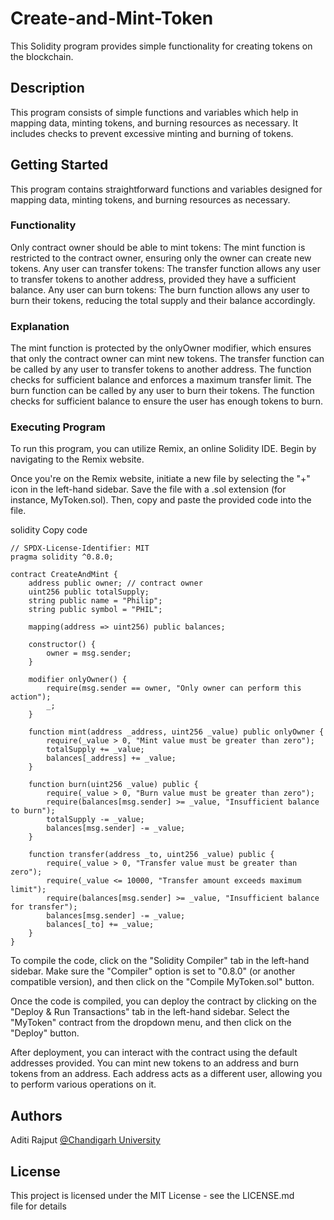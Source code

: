 # Create-and-Mint-Token
This Solidity program provides simple functionality for creating tokens on the blockchain.
## Description
This program consists of simple functions and variables which help in mapping data, minting tokens, and burning resources as necessary. It includes checks to prevent excessive minting and burning of tokens.

## Getting Started
This program contains straightforward functions and variables designed for mapping data, minting tokens, and burning resources as necessary.

### Functionality
Only contract owner should be able to mint tokens: The mint function is restricted to the contract owner, ensuring only the owner can create new tokens.
Any user can transfer tokens: The transfer function allows any user to transfer tokens to another address, provided they have a sufficient balance.
Any user can burn tokens: The burn function allows any user to burn their tokens, reducing the total supply and their balance accordingly.
### Explanation
The mint function is protected by the onlyOwner modifier, which ensures that only the contract owner can mint new tokens.
The transfer function can be called by any user to transfer tokens to another address. The function checks for sufficient balance and enforces a maximum transfer limit.
The burn function can be called by any user to burn their tokens. The function checks for sufficient balance to ensure the user has enough tokens to burn.
### Executing Program
To run this program, you can utilize Remix, an online Solidity IDE. Begin by navigating to the Remix website.

Once you're on the Remix website, initiate a new file by selecting the "+" icon in the left-hand sidebar. Save the file with a .sol extension (for instance, MyToken.sol). Then, copy and paste the provided code into the file.

solidity
Copy code
```
// SPDX-License-Identifier: MIT
pragma solidity ^0.8.0;

contract CreateAndMint {
    address public owner; // contract owner
    uint256 public totalSupply;
    string public name = "Philip";
    string public symbol = "PHIL";

    mapping(address => uint256) public balances;

    constructor() {
        owner = msg.sender;
    }

    modifier onlyOwner() {
        require(msg.sender == owner, "Only owner can perform this action");
        _;
    }

    function mint(address _address, uint256 _value) public onlyOwner {
        require(_value > 0, "Mint value must be greater than zero");
        totalSupply += _value;
        balances[_address] += _value;
    }

    function burn(uint256 _value) public {
        require(_value > 0, "Burn value must be greater than zero");
        require(balances[msg.sender] >= _value, "Insufficient balance to burn");
        totalSupply -= _value;
        balances[msg.sender] -= _value;
    }

    function transfer(address _to, uint256 _value) public {
        require(_value > 0, "Transfer value must be greater than zero");
        require(_value <= 10000, "Transfer amount exceeds maximum limit");
        require(balances[msg.sender] >= _value, "Insufficient balance for transfer");
        balances[msg.sender] -= _value;
        balances[_to] += _value;
    }
}
```
To compile the code, click on the "Solidity Compiler" tab in the left-hand sidebar. Make sure the "Compiler" option is set to "0.8.0" (or another compatible version), and then click on the "Compile MyToken.sol" button.

Once the code is compiled, you can deploy the contract by clicking on the "Deploy & Run Transactions" tab in the left-hand sidebar. Select the "MyToken" contract from the dropdown menu, and then click on the "Deploy" button.

After deployment, you can interact with the contract using the default addresses provided. You can mint new tokens to an address and burn tokens from an address. Each address acts as a different user, allowing you to perform various operations on it.

## Authors
Aditi Rajput
[@Chandigarh University](https://www.linkedin.com/in/aditi-rajput-b9360720b/)



## License
This project is licensed under the MIT License - see the LICENSE.md file for details
